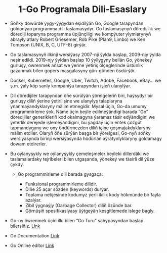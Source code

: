 # <div align="center"> 1-Go Programala Dili-Esaslary</div>

- Soňky döwürde ýygy-ýygydan eşidilýän Go, Google tarapyndan goldanýan programma dili taslamasydyr.
Go taslamasynyň döredijilik we dörediji toparyna programma üpjünçiligi we kompýuter ylymlarynyň abraýly atlary Robert Griesemer, Rob Pike (Plan9, Limbo) we Ken Tompson (UNIX, B, C, UTF-8) girýär.

- Go taslamasynyň ilkinji wersiýasy 2007-nji ýylda başlap, 2009-njy ýylda neşir edildi. 2019-njy ýyldan başlap 10 ýyllygyny bellän Go, ýönekeý gurluşy, öwrenmek aňsat we ýerine ýetiriş ölçeglerinde üstünlik gazanmak bilen gopers maşgalasyny gün-günden ösdürýär.

- Docker, Kubernetes, Google, Uber, Twitch, Adobe, Facebook, eBay… we ş.m. ýaly köp sanly kompaniýa tarapyndan işjeň ulanylýar.

- Dil döredijiler tarapyndan öňe sürülýän ýörelgeleriň biri, haýsydyr bir gurluşy diliň ýerine ýetirilişine we ulanylyş talaplaryna ynanmaýandyklaryny mälim etmegidir. Mysal üçin, Go-da umumy programmirleme ýok. Näme üçin beýle edilmeýändigi barada “Go” döredijiler generikleriň kod okalmagyna ýaramaz täsir edýändigini we ýeterlik derejede işlemeýändigini, bu ýagdaý üçin entek çözgüt tapmandygyny we ony öndürmezden diliň içine goşmajakdyklaryny mälim etdiler. Olaryň öňe sürýän başga bir ýörelgesi, Go-nyň soňky wersiýasynda birinji wersiýasynda hödürlän aýratynlyklaryny goldamagy dowam etdirerler.

- Bu oýlanyşykly we oýlanyşykly çemeleşmeler beýleki dillerdäki we taslamalardaky tejribeleri bilen utgaşanda, ýönekeý we täsirli dil ýüze çykdy.

  - Go programmirleme dili barada gysgaça:
  
    - Funksional programmirleme dilidir. 
    - Diňe 25 açar sözden (keywords) durýar.
    - Toplama netijesinde kodumyz ýerli ikilik kody hökmünde bir faýla azalýar.
    - Zibil ýygnaýjy (Garbage Collector) diliň özünde bar.
    - Görnüşiň spesifikasiýasy üýtgeýän kesgitlemede islege bagly.
  
 - Go-ny öwrenmek üçin ilki bilen “Go Turu” sahypasyndan başlap bilersiňiz. [Link](https://go.dev/tour/welcome/1)
 

 - Go Documentation [Link](https://go.dev/doc/)
 - Go Online editor [Link](https://go.dev/play/)

